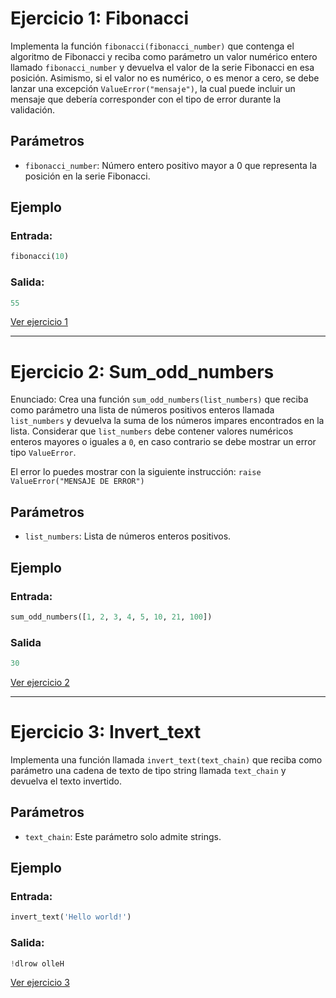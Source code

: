 # Ejercicio 1: Fibonacci

Implementa la función `fibonacci(fibonacci_number)` que contenga el algoritmo
de Fibonacci y reciba como parámetro un valor numérico entero llamado
`fibonacci_number` y devuelva el valor de la serie Fibonacci en esa posición.
Asimismo, si el valor no es numérico, o es menor a cero, se debe lanzar
una excepción `ValueError("mensaje")`, la cual puede incluir un mensaje que debería
corresponder con el tipo de error durante la validación.

## Parámetros

- `fibonacci_number`: Número entero positivo mayor a 0 que representa la
posición en la serie Fibonacci.

## Ejemplo

### Entrada:
```python
fibonacci(10)
```
### Salida:
```python
55
```

[Ver ejercicio 1](fibonacci.py)

---

# Ejercicio 2: Sum_odd_numbers

Enunciado:
Crea una función `sum_odd_numbers(list_numbers)` que reciba como
parámetro una lista de números positivos enteros llamada `list_numbers`
y devuelva la suma de los números impares encontrados en la lista.
Considerar que `list_numbers` debe contener valores numéricos enteros mayores
o iguales a `0`, en caso contrario se debe mostrar un error tipo `ValueError`.

El error lo puedes mostrar con la siguiente instrucción:
`raise ValueError("MENSAJE DE ERROR")`

## Parámetros

- `list_numbers`: Lista de números enteros positivos.

## Ejemplo

### Entrada:
```python
sum_odd_numbers([1, 2, 3, 4, 5, 10, 21, 100])
```
### Salida
```python
30
```

[Ver ejercicio 2](sum_odd_numbers.py)

---

# Ejercicio 3: Invert_text

Implementa una función llamada `invert_text(text_chain)` que reciba como
parámetro una cadena de texto de tipo string llamada `text_chain` y devuelva
el texto invertido.

## Parámetros

- `text_chain`: Este parámetro solo admite strings.

## Ejemplo

### Entrada:
```python
invert_text('Hello world!')
```

### Salida:
```python
!dlrow olleH
```

[Ver ejercicio 3](invert_text.py)